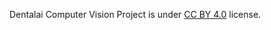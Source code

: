 Dentalai Computer Vision Project is under [CC BY 4.0](https://creativecommons.org/licenses/by/4.0/legalcode) license.